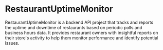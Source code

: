 # RestaurantUptimeMonitor
RestaurantUptimeMonitor is a backend API project that tracks and reports the uptime and downtime of restaurants based on periodic polls and business hours data. It provides restaurant owners with insightful reports on their store's activity to help them monitor performance and identify potential issues.
